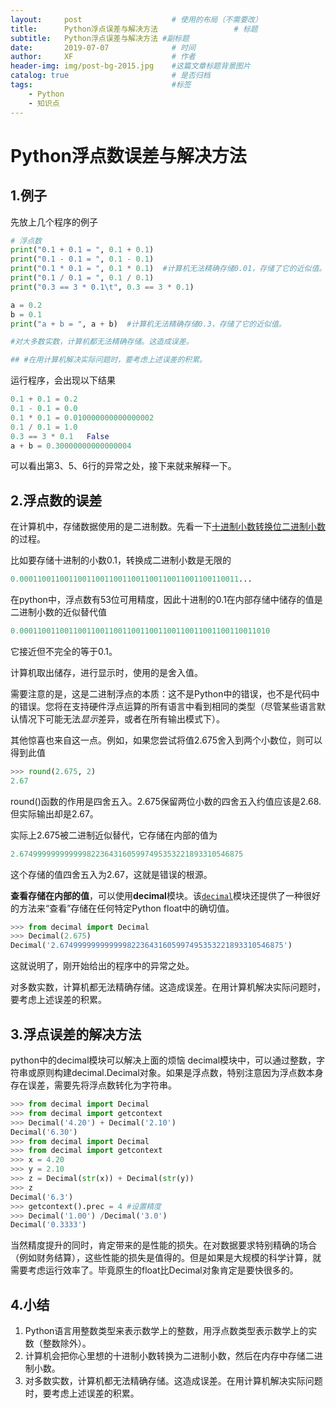 ```yaml
---
layout:     post   				    # 使用的布局（不需要改）
title:      Python浮点误差与解决方法 				# 标题 
subtitle:   Python浮点误差与解决方法 #副标题
date:       2019-07-07 				# 时间
author:     XF 						# 作者
header-img: img/post-bg-2015.jpg 	#这篇文章标题背景图片
catalog: true 						# 是否归档
tags:								#标签
    - Python
	- 知识点
---
```


# Python浮点数误差与解决方法

## 1.例子

先放上几个程序的例子 

```python
# 浮点数
print("0.1 + 0.1 = ", 0.1 + 0.1)
print("0.1 - 0.1 = ", 0.1 - 0.1)
print("0.1 * 0.1 = ", 0.1 * 0.1)  #计算机无法精确存储0.01，存储了它的近似值。
print("0.1 / 0.1 = ", 0.1 / 0.1)
print("0.3 == 3 * 0.1\t", 0.3 == 3 * 0.1)

a = 0.2
b = 0.1
print("a + b = ", a + b)  #计算机无法精确存储0.3，存储了它的近似值。

#对大多数实数，计算机都无法精确存储。这造成误差。

## #在用计算机解决实际问题时，要考虑上述误差的积累。
```

运行程序，会出现以下结果

```python
0.1 + 0.1 = 0.2 
0.1 - 0.1 = 0.0 
0.1 * 0.1 = 0.010000000000000002 
0.1 / 0.1 = 1.0 
0.3 == 3 * 0.1	 False
a + b = 0.30000000000000004
```

可以看出第3、5、6行的异常之处，接下来就来解释一下。

## 2.浮点数的误差

在计算机中，存储数据使用的是二进制数。先看一下[十进制小数转换位二进制小数](https://www.cnblogs.com/xkfz007/articles/2590472.html)的过程。

比如要存储十进制的小数0.1，转换成二进制小数是无限的

```python
0.0001100110011001100110011001100110011001100110011...
```

在python中，浮点数有53位可用精度，因此十进制的0.1在内部存储中储存的值是二进制小数的近似替代值

```python
0.00011001100110011001100110011001100110011001100110011010
```

它接近但不完全的等于0.1。

计算机取出储存，进行显示时，使用的是舍入值。

需要注意的是，这是二进制浮点的本质：这不是Python中的错误，也不是代码中的错误。您将在支持硬件浮点运算的所有语言中看到相同的类型（尽管某些语言默认情况下可能无法*显示*差异，或者在所有输出模式下）。

其他惊喜也来自这一点。例如，如果您尝试将值2.675舍入到两个小数位，则可以得到此值

```python
>>> round(2.675, 2)
2.67
```

round()函数的作用是四舍五入。2.675保留两位小数的四舍五入约值应该是2.68.但实际输出却是2.67。

实际上2.675被二进制近似替代，它存储在内部的值为

```python
2.67499999999999982236431605997495353221893310546875
```

这个存储的值四舍五入为2.67，这就是错误的根源。

**查看存储在内部的值**，可以使用**decimal**模块。该[`decimal`](https://docs.python.org/2/library/decimal.html#module-decimal)模块还提供了一种很好的方法来“查看”存储在任何特定Python float中的确切值。

```python
>>> from decimal import Decimal
>>> Decimal(2.675)
Decimal('2.67499999999999982236431605997495353221893310546875')
```

这就说明了，刚开始给出的程序中的异常之处。

对多数实数，计算机都无法精确存储。这造成误差。在用计算机解决实际问题时，要考虑上述误差的积累。

## 3.浮点误差的解决方法

python中的decimal模块可以解决上面的烦恼 
decimal模块中，可以通过整数，字符串或原则构建decimal.Decimal对象。如果是浮点数，特别注意因为浮点数本身存在误差，需要先将浮点数转化为字符串。

```python
>>> from decimal import Decimal
>>> from decimal import getcontext
>>> Decimal('4.20') + Decimal('2.10')
Decimal('6.30')
>>> from decimal import Decimal
>>> from decimal import getcontext
>>> x = 4.20
>>> y = 2.10
>>> z = Decimal(str(x)) + Decimal(str(y))
>>> z
Decimal('6.3')
>>> getcontext().prec = 4 #设置精度
>>> Decimal('1.00') /Decimal('3.0')
Decimal('0.3333')
```

当然精度提升的同时，肯定带来的是性能的损失。在对数据要求特别精确的场合（例如财务结算），这些性能的损失是值得的。但是如果是大规模的科学计算，就需要考虑运行效率了。毕竟原生的float比Decimal对象肯定是要快很多的。

## 4.小结

1. Python语言用整数类型来表示数学上的整数，用浮点数类型表示数学上的实数（整数除外）。
2. 计算机会把你心里想的十进制小数转换为二进制小数，然后在内存中存储二进制小数。
3. 对多数实数，计算机都无法精确存储。这造成误差。在用计算机解决实际问题时，要考虑上述误差的积累。







